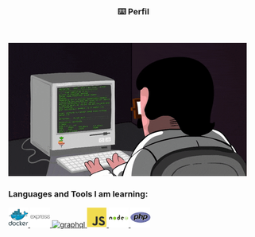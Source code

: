 <!-- markdownlint-disable MD033 MD041 -->
<p align="center">
  <h3 align="center">⌨️ Perfil</h3>
</p>

<p align="center">
  <img src="https://readme-typing-svg.demolab.com/?lines=Hola%2C+soy+Ricardo%2C+actualmente+trabajo+como+desarrollador+Back-End!;Hi%2C+I'm+Ricardo%2C+I'm+currently+working+as+a+Back-End+developer!&font=Fira%20Code&center=true&width=800&height=50&duration=4000&pause=1000" alt="">
</p>

![gif](giphy1.gif)


<h3 align="left">Languages and Tools I am learning:</h3>
<p align="left"> <a href="https://www.docker.com/" target="_blank" rel="noreferrer"> <img src="https://raw.githubusercontent.com/devicons/devicon/master/icons/docker/docker-original-wordmark.svg" alt="docker" width="40" height="40"/> </a> <a href="https://expressjs.com" target="_blank" rel="noreferrer"> <img src="https://raw.githubusercontent.com/devicons/devicon/master/icons/express/express-original-wordmark.svg" alt="express" width="40" height="40"/> </a> <a href="https://graphql.org" target="_blank" rel="noreferrer"> <img src="https://www.vectorlogo.zone/logos/graphql/graphql-icon.svg" alt="graphql" width="40" height="40"/> </a> <a href="https://developer.mozilla.org/en-US/docs/Web/JavaScript" target="_blank" rel="noreferrer"> <img src="https://raw.githubusercontent.com/devicons/devicon/master/icons/javascript/javascript-original.svg" alt="javascript" width="40" height="40"/> </a> <a href="https://nodejs.org" target="_blank" rel="noreferrer"> <img src="https://raw.githubusercontent.com/devicons/devicon/master/icons/nodejs/nodejs-original-wordmark.svg" alt="nodejs" width="40" height="40"/> </a> <a href="https://www.php.net" target="_blank" rel="noreferrer"> <img src="https://raw.githubusercontent.com/devicons/devicon/master/icons/php/php-original.svg" alt="php" width="40" height="40"/> </a> </p>